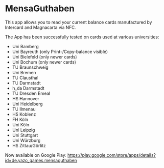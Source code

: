 MensaGuthaben
=============

This app allows you to read your current balance cards manufactured by Intercard and Magnacarta via NFC. 

The App has been successfully tested on cards used at various universities:

* Uni Bamberg
* Uni Bayreuth (only Print-/Copy-balance visible)
* Uni Bielefeld (only newer cards)
* Uni Bochum (only newer cards)
* TU Braunschweig
* Uni Bremen
* TU Clausthal
* TU Darmstadt
* h_da Darmstadt
* TU Dresden Emeal
* HS Hannover
* Uni Heidelberg
* TU Ilmenau
* HS Koblenz
* FH Köln
* Uni Köln
* Uni Leipzig
* Uni Stuttgart
* Uni Würzburg
* HS Zittau/Görlitz

Now available on Google Play: https://play.google.com/store/apps/details?id=de.yazo_games.mensaguthaben
